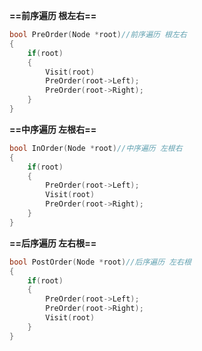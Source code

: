 
**==前序遍历 根左右==**
``` c++
bool PreOrder(Node *root)//前序遍历 根左右
{
	if(root)
	{
		Visit(root)
		PreOrder(root->Left);
		PreOrder(root->Right);
	}
}
```
**==中序遍历 左根右==**
```c++
bool InOrder(Node *root)//中序遍历 左根右
{
	if(root)
	{
		PreOrder(root->Left);
		Visit(root)
		PreOrder(root->Right);
	}
}
```
**==后序遍历 左右根==**
```c++
bool PostOrder(Node *root)//后序遍历 左右根
{
	if(root)
	{
		PreOrder(root->Left);
		PreOrder(root->Right);
		Visit(root)
	}
}
```